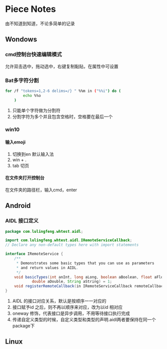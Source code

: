 # Piece Notes

由不知道到知道，不论多简单的记录

## Wondows



### cmd控制台快速编辑模式

允许双击选中，拖动选中，右键复制黏贴，在属性中可设置

### Bat多字符分割

```bash
for /f "tokens=1,2-6 delims=/} " %%m in ("%%i") do (
        echo %%o
    )
```

1. 只能单个字符做为分割符
2. 分割字符为多个并且包含空格时，空格要在最后一个

### win10

#### 输入emoji

1. 切换到en 默认输入法
2. win + .
3. tab 切页

#### 在文件夹打开控制台

在文件夹的路径栏，输入cmd，enter

## Android



### AIDL 接口定义

```java
package com.lulingfeng.whtest.aidl;

import com.lulingfeng.whtest.aidl.IRemoteServiceCallback;
// Declare any non-default types here with import statements

interface IRemoteService {
    /**
     * Demonstrates some basic types that you can use as parameters
     * and return values in AIDL.
     */
    void basicTypes(int anInt, long aLong, boolean aBoolean, float aFloat,
            double aDouble, String aString) = 1;
    void registerRemoteCallback(in IRemoteServiceCallback remoteCallback) = 2;
}
```

1. AIDL 的接口对应关系，默认是按顺序一一对应的
2. 接口赋予id 之后，则不再以顺序来对应，改为以id 相对应
3. oneway 修饰，代表接口是异步调用，不用等待接口执行完成
4. 传递自定义类型的时候，自定义类型和类型的声明.aidl两者要保持在同一个package下

## Linux

